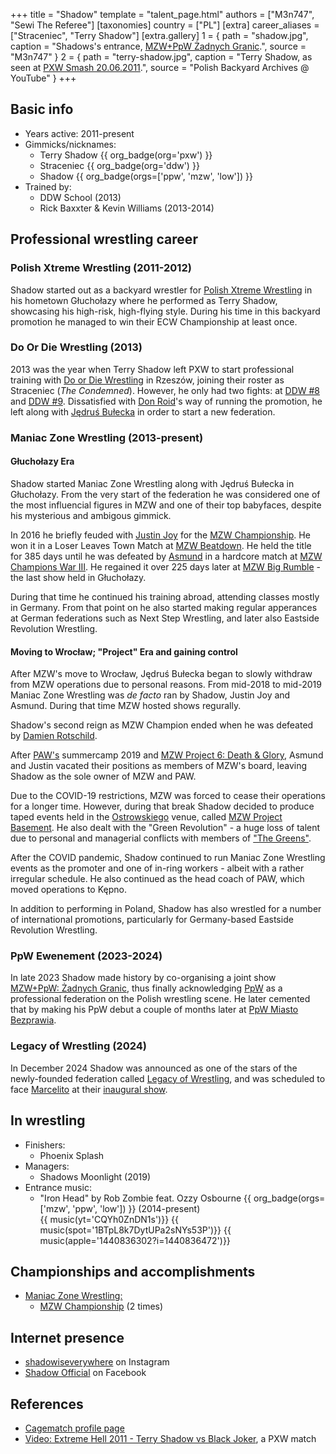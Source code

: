+++
title = "Shadow"
template = "talent_page.html"
authors = ["M3n747", "Sewi The Referee"]
[taxonomies]
country = ["PL"]
[extra]
career_aliases = ["Straceniec", "Terry Shadow"]
[extra.gallery]
1 = { path = "shadow.jpg", caption = "Shadows's entrance, [MZW+PpW Żadnych Granic](@/e/ppw/2023-09-23-ppw_mzw-zadnych-granic.md).", source = "M3n747" }
2 = { path = "terry-shadow.jpg", caption = "Terry Shadow, as seen at [PXW Smash 20.06.2011](@/e/pxw/2011-06-20-pxw-smash.md).", source = "Polish Backyard Archives @ YouTube" }
+++


## Basic info
* Years active: 2011-present
* Gimmicks/nicknames:
  - Terry Shadow {{ org_badge(org='pxw') }}
  - Straceniec {{ org_badge(org='ddw') }}
  - Shadow {{ org_badge(orgs=['ppw', 'mzw', 'low']) }}
* Trained by:
  - DDW School (2013)
  - Rick Baxxter & Kevin Williams (2013-2014)
 
## Professional wrestling career

### Polish Xtreme Wrestling (2011-2012)
Shadow started out as a backyard wrestler for [Polish Xtreme Wrestling](@/o/pxw.md) in his hometown Głuchołazy where he performed as Terry Shadow, showcasing his high-risk, high-flying style. During his time in this backyard promotion he managed to win their ECW Championship at least once.

### Do Or Die Wrestling (2013)

2013 was the year when Terry Shadow left PXW to start professional training with [Do or Die Wrestling](@/o/ddw.md) in Rzeszów, joining their roster as Straceniec (_The Condemned_). However, he only had two fights: at [DDW #8](@/e/ddw/2013-08-17-ddw-8.md) and [DDW #9](@/e/ddw/2013-10-25-ddw-9.md).
Dissatisfied with [Don Roid](@/w/don-roid.md)'s way of running the promotion, he left along with [Jędruś Bułecka](@/w/jedrus-bulecka.md) in order to start a new federation.

### Maniac Zone Wrestling (2013-present)

#### Głuchołazy Era
Shadow started Maniac Zone Wrestling along with Jędruś Bułecka in Głuchołazy. From the very start of the federation he was considered one of the most influencial figures in MZW and one of their top babyfaces, despite his mysterious and ambigous gimmick.

In 2016 he briefly feuded with [Justin Joy](@/w/justin-joy.md) for the [MZW Championship](@/c/mzw-championship.md). He won it in a Loser Leaves Town Match at [MZW Beatdown](@/e/mzw/2016-05-14-mzw-beatdown.md). He held the title for 385 days until he was defeated by [Asmund](@/w/asmund.md) in a hardcore match at [MZW Champions War III](@/e/mzw/2017-06-03-mzw-champions-war-3.md). He regained it over 225 days later at [MZW Big Rumble](@/e/mzw/2018-01-14-mzw-big-rumble.md) - the last show held in Głuchołazy.

During that time he continued his training abroad, attending classes mostly in Germany. From that point on he also started making regular apperances at German federations such as Next Step Wrestling, and later also Eastside Revolution Wrestling.

#### Moving to Wrocław; "Project" Era and gaining control 

After MZW's move to Wrocław, Jędruś Bułecka began to slowly withdraw from MZW operations due to personal reasons. From mid-2018 to mid-2019 Maniac Zone Wrestling was _de facto_ ran by Shadow, Justin Joy and Asmund. During that time MZW hosted shows regurally.

Shadow's second reign as MZW Champion ended when he was defeated by [Damien Rotschild](@/e/mzw/2019-02-09-mzw-project-3-black-white.md).

After [PAW's](@/o/paw.md) summercamp 2019 and [MZW Project 6: Death & Glory](@/e/mzw/2019-08-24-mzw-project-6-death-and-glory.md), Asmund and Justin vacated their positions as members of MZW's board, leaving Shadow as the sole owner of MZW and PAW. 

Due to the COVID-19 restrictions, MZW was forced to cease their operations for a longer time. However, during that break Shadow decided to produce taped events held in the [Ostrowskiego](@/v/ostrowskiego-wroclaw.md) venue, called [MZW Project Basement](@/e/mzw/2021-03-18-mzw-project-basement-1.md). He also dealt with the "Green Revolution" - a huge loss of talent due to personal and managerial conflicts with members of ["The Greens"](@/a/the-greens.md).

After the COVID pandemic, Shadow continued to run Maniac Zone Wrestling events as the promoter and one of in-ring workers - albeit with a rather irregular schedule. He also continued as the head coach of PAW, which moved operations to Kępno.

In addition to performing in Poland, Shadow has also wrestled for a number of international promotions, particularly for Germany-based Eastside Revolution Wrestling.

### PpW Ewenement  (2023-2024)

In late 2023 Shadow made history by co-organising a joint show [MZW+PpW: Żadnych Granic](@/e/ppw/2023-09-23-ppw_mzw-zadnych-granic.md), thus finally acknowledging [PpW](@/o/ppw.md) as a professional federation on the Polish wrestling scene. He later cemented that by making his PpW debut a couple of months later at [PpW Miasto Bezprawia](@/e/ppw/2024-02-10-ppw-miasto-bezprawia.md).

### Legacy of Wrestling (2024)

In December 2024 Shadow was announced as one of the stars of the newly-founded federation called [Legacy of Wrestling](@/o/low.md), and was scheduled to face [Marcelito](@/w/marcelito.md) at their [inaugural show](@/e/low/2024-12-01-low-1.md).

## In wrestling
* Finishers:
  - Phoenix Splash
* Managers:
  - Shadows Moonlight (2019)
* Entrance music:
  - "Iron Head" by Rob Zombie feat. Ozzy Osbourne
 {{ org_badge(orgs=['mzw', 'ppw', 'low']) }} (2014-present) <br>
 {{ music(yt='CQYh0ZnDN1s')}}
 {{ music(spot='1BTpL8k7DytUPa2sNYs53P')}}
 {{ music(apple='1440836302?i=1440836472')}}

## Championships and accomplishments

* [Maniac Zone Wrestling:](@/o/mzw.md)
  - [MZW Championship](@/c/mzw-championship.md) (2 times)

## Internet presence

* [shadowiseverywhere](https://www.instagram.com/shadowiseverywhere/) on Instagram
* [Shadow Official](https://www.facebook.com/SHADOWmaniac) on Facebook

## References

* [Cagematch profile page](https://www.cagematch.net/?id=2&nr=14724)
* [Video: Extreme Hell 2011 - Terry Shadow vs Black Joker](https://www.youtube.com/watch?v=5uRpO2Viqlk), a PXW match
